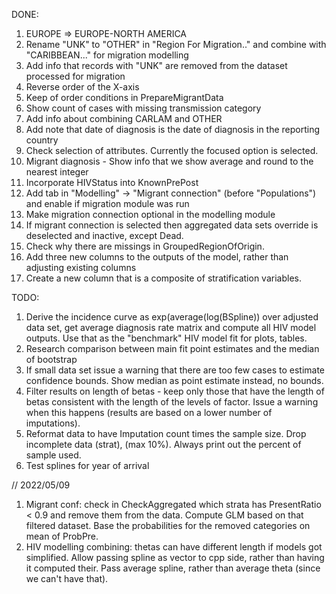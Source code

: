 DONE:
1. EUROPE => EUROPE-NORTH AMERICA
2. Rename "UNK" to "OTHER" in "Region For Migration.." and combine with "CARIBBEAN..." for migration modelling
3. Add info that records with "UNK" are removed from the dataset processed for migration
4. Reverse order of the X-axis
5. Keep of order conditions in PrepareMigrantData
6. Show count of cases with missing transmission category
7. Add info about combining CARLAM and OTHER
8. Add note that date of diagnosis is the date of diagnosis in the reporting country
9. Check selection of attributes. Currently the focused option is selected.
10. Migrant diagnosis - Show info that we show average and round to the nearest integer
11. Incorporate HIVStatus into KnownPrePost
12. Add tab in "Modelling" -> "Migrant connection" (before "Populations") and enable if migration module was run
13. Make migration connection optional in the modelling module
14. If migrant connection is selected then aggregated data sets override is deselected and inactive, except Dead.
15. Check why there are missings in GroupedRegionOfOrigin.
16. Add three new columns to the outputs of the model, rather than adjusting existing columns
17. Create a new column that is a composite of stratification variables.

TODO:
1. Derive the incidence curve as exp(average(log(BSpline)) over adjusted data set, get average diagnosis rate matrix and compute all HIV model outputs. Use that as the "benchmark" HIV model fit for plots, tables.
2. Research comparison between main fit point estimates and the median of bootstrap
3. If small data set issue a warning that there are too few cases to estimate confidence bounds. Show median as point estimate instead, no bounds.
4. Filter results on length of betas - keep only those that have the length of betas consistent with the length of the levels of factor. Issue a warning when this happens (results are based on a lower number of imputations).
5. Reformat data to have Imputation count times the sample size. Drop incomplete data (strat), (max 10%). Always print out the percent of sample used.
6. Test splines for year of arrival

// 2022/05/09
1. Migrant conf: check in CheckAggregated which strata has PresentRatio < 0.9 and remove them from
   the data. Compute GLM based on that filtered dataset.
   Base the probabilities for the removed categories on mean of ProbPre.
2. HIV modelling combining: thetas can have different length if models got simplified. Allow passing
   spline as vector to cpp side, rather than having it computed their. Pass average spline, rather
   than average theta (since we can't have that).
